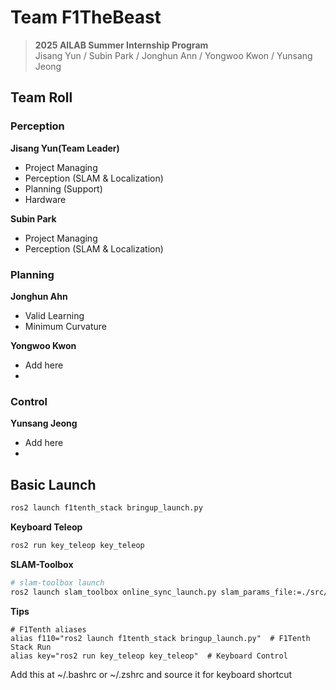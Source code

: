 # Team F1TheBeast
> **2025 AILAB Summer Internship Program**  
> Jisang Yun / Subin Park / Jonghun Ann / Yongwoo Kwon / Yunsang Jeong

## Team Roll
### Perception
**Jisang Yun(Team Leader)**
- Project Managing
- Perception (SLAM & Localization)
- Planning (Support)
- Hardware

**Subin Park**
- Project Managing
- Perception (SLAM & Localization)

### Planning
**Jonghun Ahn**
- Valid Learning
- Minimum Curvature

**Yongwoo Kwon**
- Add here
- 

### Control
**Yunsang Jeong**
- Add here
- 

## Basic Launch
```bash
ros2 launch f1tenth_stack bringup_launch.py
```
**Keyboard Teleop**
```bash
ros2 run key_teleop key_teleop  
```
**SLAM-Toolbox**
```bash 
# slam-toolbox launch
ros2 launch slam_toolbox online_sync_launch.py slam_params_file:=./src/f1tenth_system/f1tenth_stack/config/slam_params.yaml
```

**Tips**
```
# F1Tenth aliases 
alias f110="ros2 launch f1tenth_stack bringup_launch.py"  # F1Tenth Stack Run 
alias key="ros2 run key_teleop key_teleop"  # Keyboard Control
```
Add this at ~/.bashrc or ~/.zshrc and source it for keyboard shortcut
